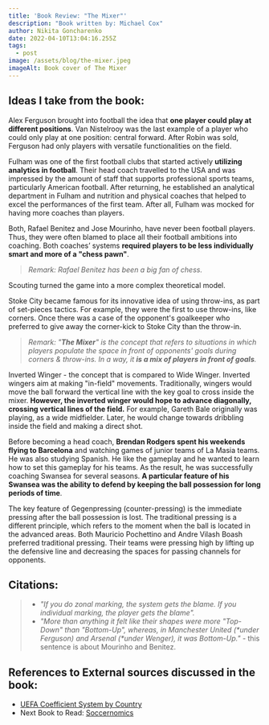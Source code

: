 ```yaml
---
title: 'Book Review: "The Mixer"'
description: "Book written by: Michael Cox"
author: Nikita Goncharenko
date: 2022-04-10T13:04:16.255Z
tags:
  - post
image: /assets/blog/the-mixer.jpeg
imageAlt: Book cover of The Mixer
---
```

## Ideas I take from the book:

Alex Ferguson brought into football the idea that **one player could play at different positions**. Van Nistelrooy was the last example of a player who could only play at one position: central forward. After Robin was sold, Ferguson had only players with versatile functionalities on the field.

Fulham was one of the first football clubs that started actively **utilizing analytics in football**. Their head coach travelled to the USA and was impressed by the amount of staff that supports professional sports teams, particularly American football. After returning, he established an analytical department in Fulham and nutrition and physical coaches that helped to excel the performances of the first team. After all, Fulham was mocked for having more coaches than players.

Both, Rafael Benitez and Jose Mourinho, have never been football players. Thus, they were often blamed to place all their football ambitions into coaching. Both coaches’ systems **required players to be less individually smart and more of a "chess pawn"**.

> *Remark: Rafael Benitez has been a big fan of chess.*

Scouting turned the game into a more complex theoretical model.

Stoke City became famous for its innovative idea of using throw-ins, as part of set-pieces tactics. For example, they were the first to use throw-ins, like corners. Once there was a case of the opponent's goalkeeper who preferred to give away the corner-kick to Stoke City than the throw-in.

> *Remark: "**The Mixer**" is the concept that refers to situations in which players populate the space in front of opponents' goals during corners & throw-ins. In a way, it **is a mix of players in front of goals**.*

Inverted Winger - the concept that is compared to Wide Winger. Inverted wingers aim at making "in-field" movements. Traditionally, wingers would move the ball forward the vertical line with the key goal to cross inside the mixer. **However, the inverted winger would hope to advance diagonally, crossing vertical lines of the field.** For example, Gareth Bale originally was playing, as a wide midfielder. Later, he would change towards dribbling inside the field and making a direct shot.

Before becoming a head coach, **Brendan Rodgers spent his weekends flying to Barcelona** and watching games of junior teams of La Masia teams. He was also studying Spanish. He like the gameplay and he wanted to learn how to set this gameplay for his teams. As the result, he was successfully coaching Swansea for several seasons. **A particular feature of his Swansea was the ability to defend by keeping the ball possession for long periods of time**.

The key feature of Gegenpressing (counter-pressing) is the immediate pressing after the ball possession is lost. The traditional pressing is a different principle, which refers to the moment when the ball is located in the advanced areas. Both Mauricio Pochettino and Andre Vilash Boash preferred traditional pressing. Their teams were pressing high by lifting up the defensive line and decreasing the spaces for passing channels for opponents.

## Citations:

> * *"If you do zonal marking, the system gets the blame. If you individual marking, the player gets the blame".*
> * *"More than anything it felt like their shapes were more "Top-Down" than "Bottom-Up", whereas, in Manchester United (\*under Ferguson) and Arsenal (\*under Wenger), it was Bottom-Up."* - this sentence is about Mourinho and Benitez. 

## References to External sources discussed in the book:

* [UEFA Coefficient System by Country](https://www.uefa.com/nationalassociations/uefarankings/country/#/yr/2022)
* Next Book to Read: [Soccernomics](https://www.goodreads.com/book/show/6617185-soccernomics)
